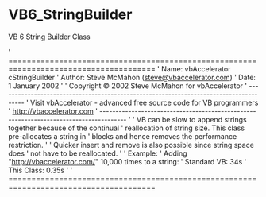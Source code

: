 # VB6_StringBuilder
VB 6 String Builder Class

' ======================================================================================
' Name:     vbAccelerator cStringBuilder
' Author:   Steve McMahon (steve@vbaccelerator.com)
' Date:     1 January 2002
'
' Copyright © 2002 Steve McMahon for vbAccelerator
' --------------------------------------------------------------------------------------
' Visit vbAccelerator - advanced free source code for VB programmers
' http://vbaccelerator.com
' --------------------------------------------------------------------------------------
'
' VB can be slow to append strings together because of the continual
' reallocation of string size.  This class pre-allocates a string in
' blocks and hence removes the performance restriction.
'
' Quicker insert and remove is also possible since string space does
' not have to be reallocated.
'
' Example:
' Adding "http://vbaccelerator.com/" 10,000 times to a string:
' Standard VB:   34s
' This Class:    0.35s
'
' ======================================================================================
